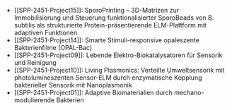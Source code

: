 - [[SPP-2451-Project15]]: SporoPrinting – 3D-Matrizen zur Immobilisierung und Steuerung funktionalisierter SporoBeads von B. subtilis als strukturierte Protein-präsentierende ELM-Plattform mit adaptiven Funktionen
- [[SPP-2451-Project14]]: Smarte Stimuli-responsive opaleszente Bakterienfilme (OPAL-Bac)
- [[SPP-2451-Project09]]: Lebende Elektro-Biokatalysatoren für Sensorik und Reinigung
- [[SPP-2451-Project10]]: Living Plasmonics: Verteilte Umweltsensorik mit photolumineszenten Sensor-ELM durch enzymatische Kopplung bakterieller Sensorik mit Nanoplasmonik
- [[SPP-2451-Project01]]: Adaptive Biomaterialien durch mechano-modulierende Bakterien
